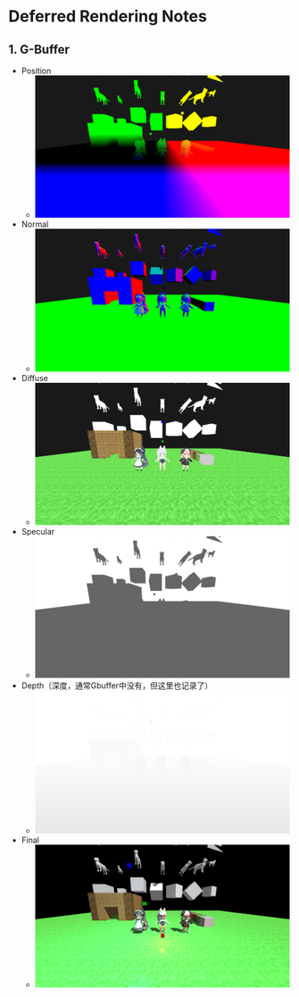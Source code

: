 # Deferred Rendering Notes

## 1. G-Buffer

* Position
  * ![image-20240422223835901](./deferred_rendering/image-20240422223835901.png)
* Normal
  * ![image-20240422235100084](./deferred_rendering/image-20240422235100084.png)
* Diffuse
  * ![image-20240422230336660](./deferred_rendering/image-20240422230336660.png)
* Specular
  * ![image-20240422223934387](./deferred_rendering/image-20240422223934387.png)
* Depth（深度，通常Gbuffer中没有，但这里也记录了）
  * ![image-20240422224144865](./deferred_rendering/image-20240422224144865.png)
* Final
  * ![image-20240423021656468](./deferred_rendering/image-20240423021656468.png)

